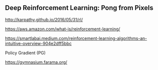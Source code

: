 ## Deep Reinforcement Learning: Pong from Pixels
http://karpathy.github.io/2016/05/31/rl/

https://aws.amazon.com/what-is/reinforcement-learning/

https://smartlabai.medium.com/reinforcement-learning-algorithms-an-intuitive-overview-904e2dff5bbc

Policy Gradient (PG)

https://gymnasium.farama.org/